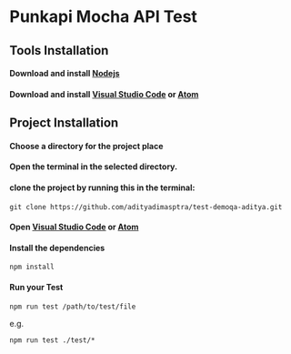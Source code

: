 # Punkapi Mocha API Test
## Tools Installation
#### Download and install [Nodejs](https://nodejs.org/en/download/)
#### Download and install [Visual Studio Code](https://code.visualstudio.com/download) or [Atom](https://atom.io/)

## Project Installation
#### Choose a directory for the project place
#### Open the terminal in the selected directory.
#### clone the project by running this in the terminal:
```
git clone https://github.com/adityadimasptra/test-demoqa-aditya.git
```
#### Open [Visual Studio Code](https://code.visualstudio.com/download) or [Atom](https://atom.io/)

#### Install the dependencies

```
npm install
```

#### Run your Test

```
npm run test /path/to/test/file
```
e.g.
```
npm run test ./test/*
```
